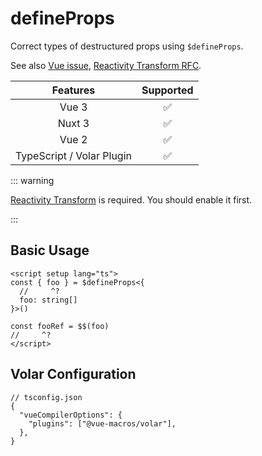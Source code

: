 # defineProps <PackageVersion name="@vue-macros/define-props" />

<StabilityLevel level="stable" />

Correct types of destructured props using `$defineProps`.

See also [Vue issue](https://github.com/vuejs/core/issues/6876), [Reactivity Transform RFC](https://github.com/vuejs/rfcs/blob/reactivity-transform/active-rfcs/0000-reactivity-transform.md#defineprops-destructure-details).

|         Features          |     Supported      |
| :-----------------------: | :----------------: |
|           Vue 3           | :white_check_mark: |
|          Nuxt 3           | :white_check_mark: |
|           Vue 2           | :white_check_mark: |
| TypeScript / Volar Plugin | :white_check_mark: |

::: warning

[Reactivity Transform](https://vuejs.org/guide/extras/reactivity-transform.html) is required. You should enable it first.

:::

## Basic Usage

```vue twoslash
<script setup lang="ts">
const { foo } = $defineProps<{
  //     ^?
  foo: string[]
}>()

const fooRef = $$(foo)
//     ^?
</script>
```

## Volar Configuration

```jsonc {4}
// tsconfig.json
{
  "vueCompilerOptions": {
    "plugins": ["@vue-macros/volar"],
  },
}
```
